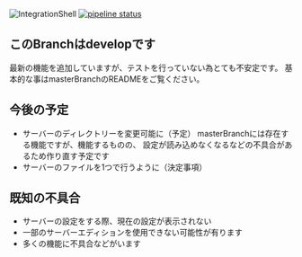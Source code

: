 ![IntegrationShell](https://repo.akarinext.org/pub/intsl_v/intsl_v.gif "Image")
[![pipeline status](https://dev.akarinext.org/yupix/intsl-v/badges/master/pipeline.svg)](https://dev.akarinext.org/yupix/intsl-v/-/commits/master)

## このBranchはdevelopです

最新の機能を追加していますが、テストを行っていない為とても不安定です。
基本的な事はmasterBranchのREADMEをご覧ください。

## 今後の予定

- サーバーのディレクトリーを変更可能に（予定）
  masterBranchには存在する機能ですが、機能するものの、
  設定が読み込めなくなるなどの不具合があるため作り直す予定です
- サーバーのファイルを1つで行うように（決定事項）

## 既知の不具合

- サーバーの設定をする際、現在の設定が表示されない
- 一部のサーバーエディションを使用できない可能性が有ります
- 多くの機能に不具合などがいます
